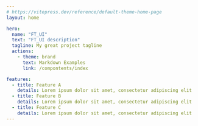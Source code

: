 ```yaml
---
# https://vitepress.dev/reference/default-theme-home-page
layout: home

hero:
  name: "FT_UI"
  text: "FT_UI description"
  tagline: My great project tagline
  actions:
    - theme: brand
      text: Markdown Examples
      link: /compontents/index

features:
  - title: Feature A
    details: Lorem ipsum dolor sit amet, consectetur adipiscing elit
  - title: Feature B
    details: Lorem ipsum dolor sit amet, consectetur adipiscing elit
  - title: Feature C
    details: Lorem ipsum dolor sit amet, consectetur adipiscing elit
---
```


